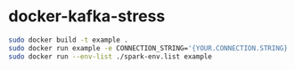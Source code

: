 # docker-kafka-stress
```bash
sudo docker build -t example .
sudo docker run example -e CONNECTION_STRING='{YOUR.CONNECTION.STRING}'
sudo docker run --env-list ./spark-env.list example
```

